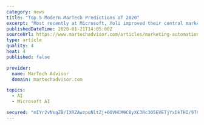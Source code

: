 ```yaml
---
category: news
title: "Top 5 Modern MarTech Predictions of 2020"
excerpt: "Most recently at Microsoft, Yoli improved their central marketing organization’s digital marketing impacting their multibillion dollar enterprise businesses including Azure, O365, Surface ... With this in mind, I predict that AI-driven experiments will increase in 2020 as more companies simplify their MarTech stack and use predictive ..."
publishedDateTime: 2020-01-21T14:05:00Z
sourceUrl: https://www.martechadvisor.com/articles/marketing-automation-2/top-5-modern-martech-predictions-of-2021/
type: article
quality: 4
heat: 4
published: false

provider:
  name: MarTech Advisor
  domain: martechadvisor.com

topics:
  - AI
  - Microsoft AI

secured: "mIYr2vNsgZB/IXRZAwzpuNltZj+6OVHCM9C8yXC3Rc305EVETjYxDkTHI/9TCBfNKc7J158pYI7Wv4vlHu+6ZqDIrzEk9QIZ3IIeWrtP0hj4kj/CaBuecHwpGZKnDxedeXtjNx7pYikDbuUqpLU9ra8GYcYkxiz9NvIeooJeHlm94Ti0CjpVpTb4GTLPwzjWJedYXLD73snaRhxa6/mBqL1ad+jDYm++nTiGTNmbVw84eXGD2MjDrc9s3Y3r+0CIR7XyyGbJT85n1GSw8Iwwg1ef6V7LNvvkmf9H/i6Vz9s3UcjOZ7/eLsl1LCEwofxAX2Ovt03CumFR5fuhJ2LKJ2dxe87RryomrOR9y9UYMIsM9z0M1bYMCgygJc5wba6KH5GcLY+NXtaLxb9gB6YsWY0gT4ua2vj2halwr4NUqusTVk7SNug2CkMshVuXEEW9TEGVa2ZwlXo7tiMPHw5GpA==;LZaVA+oakgsGDUvveEkdVw=="
---
```


